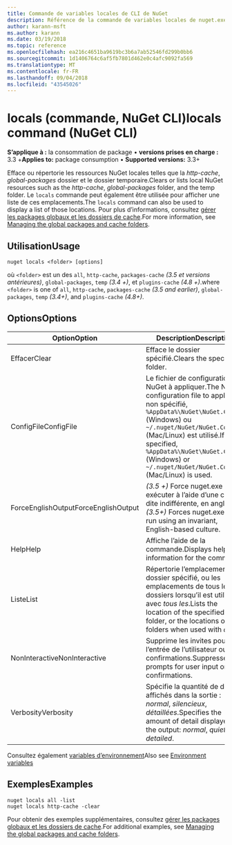 ```yaml
---
title: Commande de variables locales de CLI de NuGet
description: Référence de la commande de variables locales de nuget.exe
author: karann-msft
ms.author: karann
ms.date: 03/19/2018
ms.topic: reference
ms.openlocfilehash: ea216c4651ba9619bc3b6a7ab52546fd299b0bb6
ms.sourcegitcommit: 1d1406764c6af5fb7801d462e0c4afc9092fa569
ms.translationtype: MT
ms.contentlocale: fr-FR
ms.lasthandoff: 09/04/2018
ms.locfileid: "43545026"
---
```

# <a name="locals-command-nuget-cli"></a><span data-ttu-id="473c2-103">locals (commande, NuGet CLI)</span><span class="sxs-lookup"><span data-stu-id="473c2-103">locals command (NuGet CLI)</span></span>

<span data-ttu-id="473c2-104">**S’applique à :** la consommation de package &bullet; **versions prises en charge :** 3.3 +</span><span class="sxs-lookup"><span data-stu-id="473c2-104">**Applies to:** package consumption &bullet; **Supported versions:** 3.3+</span></span>

<span data-ttu-id="473c2-105">Efface ou répertorie les ressources NuGet locales telles que la *http-cache*, *global-packages* dossier et le dossier temporaire.</span><span class="sxs-lookup"><span data-stu-id="473c2-105">Clears or lists local NuGet resources such as the *http-cache*, *global-packages* folder, and the temp folder.</span></span> <span data-ttu-id="473c2-106">Le `locals` commande peut également être utilisée pour afficher une liste de ces emplacements.</span><span class="sxs-lookup"><span data-stu-id="473c2-106">The `locals` command can also be used to display a list of those locations.</span></span> <span data-ttu-id="473c2-107">Pour plus d’informations, consultez [gérer les packages globaux et les dossiers de cache](../consume-packages/managing-the-global-packages-and-cache-folders.md).</span><span class="sxs-lookup"><span data-stu-id="473c2-107">For more information, see [Managing the global packages and cache folders](../consume-packages/managing-the-global-packages-and-cache-folders.md).</span></span>

## <a name="usage"></a><span data-ttu-id="473c2-108">Utilisation</span><span class="sxs-lookup"><span data-stu-id="473c2-108">Usage</span></span>

```cli
nuget locals <folder> [options]
```

<span data-ttu-id="473c2-109">où `<folder>` est un des `all`, `http-cache`, `packages-cache` *(3.5 et versions antérieures)*, `global-packages`, `temp` *(3.4 +)*, et `plugins-cache` *(4.8 +)*.</span><span class="sxs-lookup"><span data-stu-id="473c2-109">where `<folder>` is one of `all`, `http-cache`, `packages-cache` *(3.5 and earlier)*, `global-packages`, `temp` *(3.4+)*, and `plugins-cache` *(4.8+)*.</span></span>

## <a name="options"></a><span data-ttu-id="473c2-110">Options</span><span class="sxs-lookup"><span data-stu-id="473c2-110">Options</span></span>

| <span data-ttu-id="473c2-111">Option</span><span class="sxs-lookup"><span data-stu-id="473c2-111">Option</span></span> | <span data-ttu-id="473c2-112">Description</span><span class="sxs-lookup"><span data-stu-id="473c2-112">Description</span></span> |
| --- | --- |
| <span data-ttu-id="473c2-113">Effacer</span><span class="sxs-lookup"><span data-stu-id="473c2-113">Clear</span></span> | <span data-ttu-id="473c2-114">Efface le dossier spécifié.</span><span class="sxs-lookup"><span data-stu-id="473c2-114">Clears the specified folder.</span></span> |
| <span data-ttu-id="473c2-115">ConfigFile</span><span class="sxs-lookup"><span data-stu-id="473c2-115">ConfigFile</span></span> | <span data-ttu-id="473c2-116">Le fichier de configuration de NuGet à appliquer.</span><span class="sxs-lookup"><span data-stu-id="473c2-116">The NuGet configuration file to apply.</span></span> <span data-ttu-id="473c2-117">Si non spécifié, `%AppData%\NuGet\NuGet.Config` (Windows) ou `~/.nuget/NuGet/NuGet.Config` (Mac/Linux) est utilisé.</span><span class="sxs-lookup"><span data-stu-id="473c2-117">If not specified, `%AppData%\NuGet\NuGet.Config` (Windows) or `~/.nuget/NuGet/NuGet.Config` (Mac/Linux) is used.</span></span>|
| <span data-ttu-id="473c2-118">ForceEnglishOutput</span><span class="sxs-lookup"><span data-stu-id="473c2-118">ForceEnglishOutput</span></span> | <span data-ttu-id="473c2-119">*(3.5 +)* Force nuget.exe pour exécuter à l’aide d’une culture dite indifférente, en anglais.</span><span class="sxs-lookup"><span data-stu-id="473c2-119">*(3.5+)* Forces nuget.exe to run using an invariant, English-based culture.</span></span> |
| <span data-ttu-id="473c2-120">Help</span><span class="sxs-lookup"><span data-stu-id="473c2-120">Help</span></span> | <span data-ttu-id="473c2-121">Affiche l’aide de la commande.</span><span class="sxs-lookup"><span data-stu-id="473c2-121">Displays help information for the command.</span></span> |
| <span data-ttu-id="473c2-122">Liste</span><span class="sxs-lookup"><span data-stu-id="473c2-122">List</span></span> | <span data-ttu-id="473c2-123">Répertorie l’emplacement du dossier spécifié, ou les emplacements de tous les dossiers lorsqu’il est utilisé avec *tous les*.</span><span class="sxs-lookup"><span data-stu-id="473c2-123">Lists the location of the specified folder, or the locations of all folders when used with *all*.</span></span> |
| <span data-ttu-id="473c2-124">NonInteractive</span><span class="sxs-lookup"><span data-stu-id="473c2-124">NonInteractive</span></span> | <span data-ttu-id="473c2-125">Supprime les invites pour l’entrée de l’utilisateur ou de confirmations.</span><span class="sxs-lookup"><span data-stu-id="473c2-125">Suppresses prompts for user input or confirmations.</span></span> |
| <span data-ttu-id="473c2-126">Verbosity</span><span class="sxs-lookup"><span data-stu-id="473c2-126">Verbosity</span></span> | <span data-ttu-id="473c2-127">Spécifie la quantité de détails affichés dans la sortie : *normal*, *silencieux*, *détaillées*.</span><span class="sxs-lookup"><span data-stu-id="473c2-127">Specifies the amount of detail displayed in the output: *normal*, *quiet*, *detailed*.</span></span> |

<span data-ttu-id="473c2-128">Consultez également [variables d’environnement](cli-ref-environment-variables.md)</span><span class="sxs-lookup"><span data-stu-id="473c2-128">Also see [Environment variables](cli-ref-environment-variables.md)</span></span>

## <a name="examples"></a><span data-ttu-id="473c2-129">Exemples</span><span class="sxs-lookup"><span data-stu-id="473c2-129">Examples</span></span>

```cli
nuget locals all -list
nuget locals http-cache -clear
```

<span data-ttu-id="473c2-130">Pour obtenir des exemples supplémentaires, consultez [gérer les packages globaux et les dossiers de cache](../consume-packages/managing-the-global-packages-and-cache-folders.md).</span><span class="sxs-lookup"><span data-stu-id="473c2-130">For additional examples, see [Managing the global packages and cache folders](../consume-packages/managing-the-global-packages-and-cache-folders.md).</span></span>
